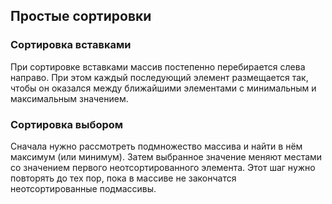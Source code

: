 <h2>Простые сортировки</h2>

<h3>Сортировка вставками </h3>

При сортировке вставками массив постепенно перебирается слева 
направо. При этом каждый последующий элемент размещается так, 
чтобы он оказался между ближайшими элементами с 
минимальным и максимальным значением.

<h3>Сортировка выбором </h3>

Сначала нужно рассмотреть подмножество массива 
и найти в нём максимум (или минимум). Затем выбранное 
значение меняют местами со значением первого неотсортированного элемента. 
Этот шаг нужно повторять до тех пор, пока в массиве не закончатся неотсортированные подмассивы.

